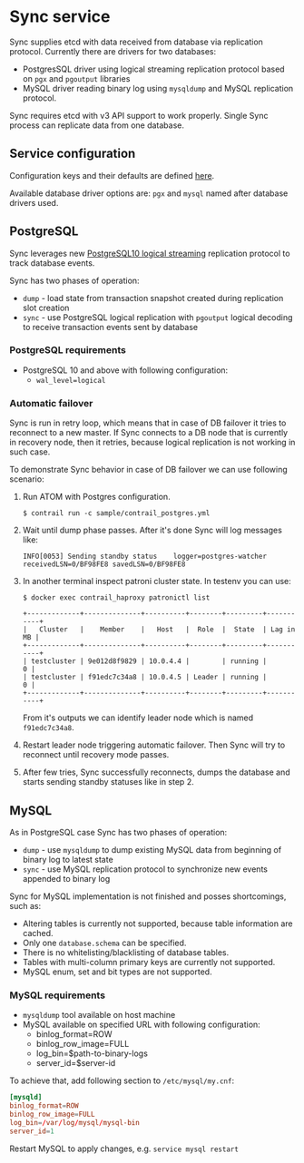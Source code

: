 # Sync service

Sync supplies etcd with data received from database via replication protocol.
Currently there are drivers for two databases:

- PostgresSQL driver using logical streaming replication protocol based on `pgx` and `pgoutput` libraries
- MySQL driver reading binary log using `mysqldump` and MySQL replication protocol.

Sync requires etcd with v3 API support to work properly. Single Sync process can replicate data from one database.

## Service configuration

Configuration keys and their defaults are defined [here](../pkg/sync/service.go).

Available database driver options are: `pgx` and `mysql` named after database drivers used.

## PostgreSQL

Sync leverages new [PostgreSQL10 logical streaming](https://www.postgresql.org/docs/10/static/protocol-logical-replication.html) replication protocol to track database events.

Sync has two phases of operation:

- `dump` - load state from transaction snapshot created during replication slot creation
- `sync` - use PostgreSQL logical replication with `pgoutput` logical decoding to receive transaction events sent by database

### PostgreSQL requirements

- PostgreSQL 10 and above with following configuration:
  - `wal_level=logical`

### Automatic failover

Sync is run in retry loop, which means that in case of DB failover it tries to reconnect
to a new master. If Sync connects to a DB node that is currently in recovery node, then
it retries, because logical replication is not working in such case.

To demonstrate Sync behavior in case of DB failover we can use following scenario:

1. Run ATOM with Postgres configuration.
   ```
   $ contrail run -c sample/contrail_postgres.yml
   ```

2. Wait until dump phase passes. After it's done Sync will log messages like:
   ```
   INFO[0053] Sending standby status    logger=postgres-watcher receivedLSN=0/BF98FE8 savedLSN=0/BF98FE8
   ```

3. In another terminal inspect patroni cluster state. In testenv you can use:
   ```
   $ docker exec contrail_haproxy patronictl list

   +-------------+--------------+----------+--------+---------+-----------+
   |   Cluster   |    Member    |   Host   |  Role  |  State  | Lag in MB |
   +-------------+--------------+----------+--------+---------+-----------+
   | testcluster | 9e012d8f9829 | 10.0.4.4 |        | running |         0 |
   | testcluster | f91edc7c34a8 | 10.0.4.5 | Leader | running |         0 |
   +-------------+--------------+----------+--------+---------+-----------+
   ```

   From it's outputs we can identify leader node which is named `f91edc7c34a8`.

4. Restart leader node triggering automatic failover. Then Sync will try to reconnect until recovery mode passes.

5. After few tries, Sync successfully reconnects, dumps the database and starts sending standby statuses like in step 2.


## MySQL

As in PostgreSQL case Sync has two phases of operation:

- `dump` - use `mysqldump` to dump existing MySQL data from beginning of binary log to latest state
- `sync` - use MySQL replication protocol to synchronize new events appended to binary log

Sync for MySQL implementation is not finished and posses shortcomings, such as:

- Altering tables is currently not supported, because table information are cached.
- Only one `database.schema` can be specified.
- There is no whitelisting/blacklisting of database tables.
- Tables with multi-column primary keys are currently not supported.
- MySQL enum, set and bit types are not supported.

### MySQL requirements

- `mysqldump` tool available on host machine
- MySQL available on specified URL with following configuration:
  - binlog_format=ROW
  - binlog_row_image=FULL
  - log_bin=$path-to-binary-logs
  - server_id=$server-id

To achieve that, add following section to `/etc/mysql/my.cnf`:

```cnf
[mysqld]
binlog_format=ROW
binlog_row_image=FULL
log_bin=/var/log/mysql/mysql-bin
server_id=1
```

Restart MySQL to apply changes, e.g. `service mysql restart`
